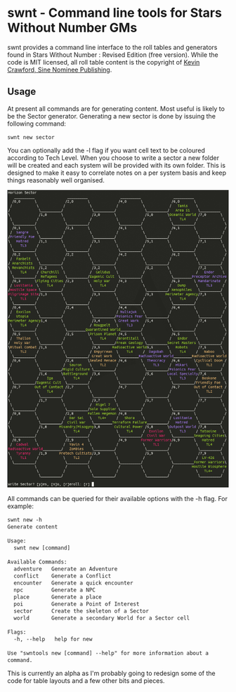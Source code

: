 # swnt - Command line tools for Stars Without Number GMs

swnt provides a command line interface to the roll tables and generators found in Stars Without Number : Revised Edition (free version).
While the code is MIT licensed, all roll table content is the copyright of [Kevin Crawford, Sine Nominee Publishing](https://sinenominepublishing.com/).

## Usage

At present all commands are for generating content. Most useful is likely to be the Sector generator. Generating a new sector is done by issuing the following command:

    swnt new sector

You can optionally add the -l flag if you want cell text to be coloured according to Tech Level. When you choose to write a sector a new folder will be created and each system
will be provided with its own folder. This is designed to make it easy to correlate notes on a per system basis and keep things reasonably well organised.

![A generated sector](screenshot.png "A generated sector")

All commands can be queried for their available options with the -h flag. For example:

    swnt new -h
    Generate content

    Usage:
      swnt new [command]

    Available Commands:
      adventure   Generate an Adventure
      conflict    Generate a Conflict
      encounter   Generate a quick encounter
      npc         Generate a NPC
      place       Generate a place
      poi         Generate a Point of Interest
      sector      Create the skeleton of a Sector
      world       Generate a secondary World for a Sector cell

    Flags:
      -h, --help   help for new

    Use "swntools new [command] --help" for more information about a command.

This is currently an alpha as I'm probably going to redesign some of the code for table layouts and a few other bits and pieces.